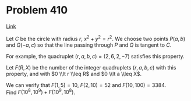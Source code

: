 # Problem 410

[Link](https://projecteuler.net/problem=410)

Let $C$ be the circle with radius $r$, $x^2 + y^2 = r^2$. We choose two points $P(a, b)$ and $Q(-a, c)$ so that the line passing through $P$ and $Q$ is tangent to $C$.

For example, the quadruplet $(r, a, b, c) = (2, 6, 2, -7)$ satisfies this property.

Let $F(R, X)$ be the number of the integer quadruplets $(r, a, b, c)$ with this property, and with $0 \\lt r \\leq R$ and $0 \\lt a \\leq X$.

We can verify that $F(1, 5) = 10$, $F(2, 10) = 52$ and $F(10, 100) = 3384$.  
Find $F(10^8, 10^9) + F(10^9, 10^8)$.
